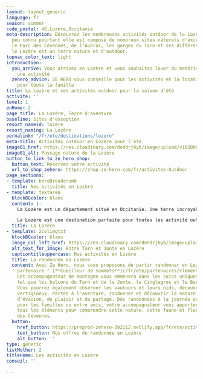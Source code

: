 ```yaml
---
layout: layout_generic
language: fr
season: summer
code_postal: 48,Lozère,Occitanie
meta-description: Découvrez les nombreuses activités outdoor de la Lozère. Un département
  peu connu pourtant elle est composé de nombreux sites naturels d'exception. Entre
  le Parc des Cévennes, de l'Aubrac, les gorges du Tarn et ses différents petits sommets,
  le Lozère est un terre nature et d'outdoor.
topnav_color_text: light
introduction:
  you_arrive: Vous arrivez en Lozère et vous souhaitez louer du matériel ou trouver
    une activité
  zehero_advice: ZE HERO vous conseille pour les activités et la location des équipements
    pour toute la famille
title: La Lozère et ses activités outdoor pour la saison d'été
activite: ''
level: 1
enHome: 2
page_title: La Lozère, Terre d'aventure
baseline: Sites d'exception
resort_nameid: lozere
resort_naming: La Lozère
permalink: "/fr/ete/destinations/lozere"
meta-title: Activités outdoor en Lozère pour l'été
image01_href: https://res.cloudinary.com/deddrj0yb/image/upload/v1650005140/website/resorts/Loz%C3%A8re/gatien-bataille-jWEvLcxkCw0-unsplash.jpg
image01_alt: Paysage nature de la Lozère
button_to_link_to_ze_hero_shop:
  button_text: Réservez votre activité
  url_to_shop_zehero: https://shop.ze-hero.com/fr/activites-Outdoor
page_sections:
- template: heroBreadcrumb
  title: Nos activités en Lozère
- template: textarea
  blockBGcolor: blanc
  content: |-
    La Lozère est un département situé en Occitanie. Une terre incroyable, d'air pur et de grands espaces. Elle regorge de sites natures d'exception où la nature prospère. Ce petit département vous offre à coup sûr un dépaysement total. Un pue méconnue, pourtant vous retrouverez en Lozère le parc national des Cévennes, le parc naturel régional de l'Aubrac et des Monts d'Ardèche ainsi que les gorges du Tarn, les Causses et bien d'autres. Outre ses sites naturels, on y retrouve un patrimoine d'exception, historique et culturel. Séjournez en Lozère, c'est éviter l'afflux du monde, c'est profiter d'espaces immenses, d'une nature préservée, d'activité outdoor et d'un lieu de bien-être et de calme. Vous y découvrirez ses différents sommets tel que le Mont Lozère, le Mont Aigoual, ses grottes et ses lacs, ses rivières tel que le Tarn, le Lot, la Jonte.

    La Lozère est une destination parfaite pour toutes les activité outdoor. Entre ses parcs, ses sites naturels, ses rivières et ses lacs, vous trouverez un choix varié de terrain de jeux et de découverte pour toutes vos activités outdoor.
  title: La Lozère
- template: 2colimgtxt
  blockBGcolor: blanc
  image_col_left_href: https://res.cloudinary.com/deddrj0yb/image/upload/v1650782603/website/Partenaires/Cueilleur%20de%20sommet/Entre_Tarn_et_Jonte_1.jpg
  alt_text_for_image: Entre Tarn et Jonte en Lozère
  captiontitleuppercase: Nos activités en Lozère
  title: La randonnée en Lozère
  content: Avec Ze Hero, nous vous proposons de partir randonner en Lozère avec notre
    partenaire " [**Cueilleur de sommets**](/fr/ete/partenaires/clement-sivera) ".
    Cet accompagnateur de montagne vous emmènera dans les coins uniques de la Lozère,
    tel que les balcons du Tarn et de la Jonte, le Cinglegros et le Baousse del Biel.
    Vous pourrez également observer les vautours et leurs nids, découvrir des sentiers
    vertigineux. Partez à l'aventure, randonner et découvrir la nature pour un moment
    d'évasion, de plaisir et de partage. Des randonnées à la journée ou à la demi-journée,
    pour les familles ou entre amis, votre accompagnateur vous apportera également
    tous les éléments pour comprendre cette nature, cette faune et flore dans le parc
    des Cévennes.
  button:
    href_button: https://preprod-zehero-202112.netlify.app/fr/ete/activites/reserver-randonnee
    text_button: Nos offres de randonnée en Lozère
    alt_button: ''
type: generic
listMother: 2
titleHome: Les activités en Lozère
conseil: ''

---
```

